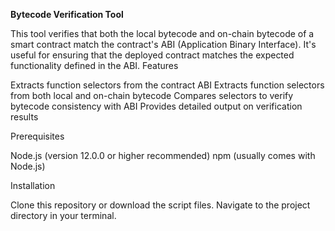 **Bytecode Verification Tool**


This tool verifies that both the local bytecode and on-chain bytecode of a smart contract match the contract's ABI (Application Binary Interface). It's useful for ensuring that the deployed contract matches the expected functionality defined in the ABI.
Features

Extracts function selectors from the contract ABI
Extracts function selectors from both local and on-chain bytecode
Compares selectors to verify bytecode consistency with ABI
Provides detailed output on verification results

Prerequisites

Node.js (version 12.0.0 or higher recommended)
npm (usually comes with Node.js)

Installation

Clone this repository or download the script files.
Navigate to the project directory in your terminal.
